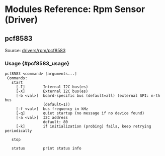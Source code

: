 # Modules Reference: Rpm Sensor (Driver)

## pcf8583

Source: [drivers/rpm/pcf8583](https://github.com/PX4/PX4-Autopilot/tree/main/src/drivers/rpm/pcf8583)

### Usage {#pcf8583_usage}

```
pcf8583 <command> [arguments...]
 Commands:
   start
     [-I]        Internal I2C bus(es)
     [-X]        External I2C bus(es)
     [-b <val>]  board-specific bus (default=all) (external SPI: n-th bus
                 (default=1))
     [-f <val>]  bus frequency in kHz
     [-q]        quiet startup (no message if no device found)
     [-a <val>]  I2C address
                 default: 80
     [-k]        if initialization (probing) fails, keep retrying periodically

   stop

   status        print status info
```
